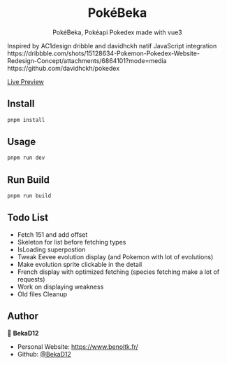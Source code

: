 <h1 align="center">PokéBeka</h1>

<p align="center">
  PokéBeka, Pokéapi Pokedex made with vue3
</p>

<p>
Inspired by AC1design dribble and davidhckh natif JavaScript integration
https://dribbble.com/shots/15128634-Pokemon-Pokedex-Website-Redesign-Concept/attachments/6864101?mode=media
https://github.com/davidhckh/pokedex
</p>

[Live Preview](https://pokebeka.netlify.app/)

## Install

```sh
pnpm install
```

## Usage

```sh
pnpm run dev
```

## Run Build

```sh
pnpm run build
```

## Todo List
- Fetch 151 and add offset
- Skeleton for list before fetching types
- IsLoading superpostion
- Tweak Eevee evolution display (and Pokemon with lot of evolutions)
- Make evolution sprite clickable in the detail
- French display with optimized fetching (species fetching make a lot of requests)
- Work on displaying weakness
- Old files Cleanup

## Author

👤 **BekaD12**

- Personal Website: https://www.benoitk.fr/
- Github: [@BekaD12](https://github.com/bekad12)
